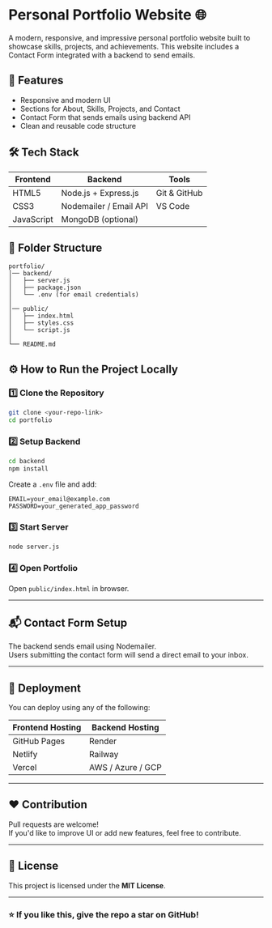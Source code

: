 # Personal Portfolio Website 🌐

A modern, responsive, and impressive personal portfolio website built to showcase skills, projects, and achievements. This website includes a Contact Form integrated with a backend to send emails.

## 🚀 Features

- Responsive and modern UI
- Sections for About, Skills, Projects, and Contact
- Contact Form that sends emails using backend API
- Clean and reusable code structure

## 🛠️ Tech Stack

| Frontend | Backend | Tools |
|----------|----------|--------|
| HTML5 | Node.js + Express.js | Git & GitHub |
| CSS3 | Nodemailer / Email API | VS Code |
| JavaScript | MongoDB (optional) |  |

## 📂 Folder Structure

```
portfolio/
│── backend/
│   ├── server.js
│   ├── package.json
│   └── .env (for email credentials)
│
│── public/
│   ├── index.html
│   ├── styles.css
│   └── script.js
│
└── README.md
```

## ⚙️ How to Run the Project Locally

### 1️⃣ Clone the Repository
```bash
git clone <your-repo-link>
cd portfolio
```

### 2️⃣ Setup Backend
```bash
cd backend
npm install
```
Create a `.env` file and add:
```
EMAIL=your_email@example.com
PASSWORD=your_generated_app_password
```

### 3️⃣ Start Server
```bash
node server.js
```

### 4️⃣ Open Portfolio
Open `public/index.html` in browser.

---

## 📬 Contact Form Setup

The backend sends email using Nodemailer.  
Users submitting the contact form will send a direct email to your inbox.

---

## 📍 Deployment

You can deploy using any of the following:

| Frontend Hosting | Backend Hosting |
|------------------|-----------------------|
| GitHub Pages | Render |
| Netlify | Railway |
| Vercel | AWS / Azure / GCP |

---

## ❤️ Contribution

Pull requests are welcome!  
If you'd like to improve UI or add new features, feel free to contribute.

---

## 📄 License

This project is licensed under the **MIT License**.

---

### ⭐ If you like this, give the repo a star on GitHub!

